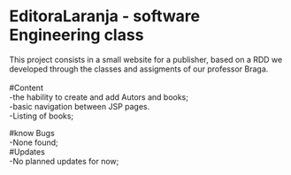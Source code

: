 # EditoraLaranja - software Engineering class<br>
This project consists in a small website for a publisher, based on a RDD we developed through the classes and assigments of our professor Braga.
<br>
<br>
#Content<br>
-the hability to create and add Autors and books;<br>
-basic navigation between JSP pages.<br>
-Listing of books;<br>

#know Bugs<br>
-None found;
<br>
#Updates<br>
-No planned updates for now;
